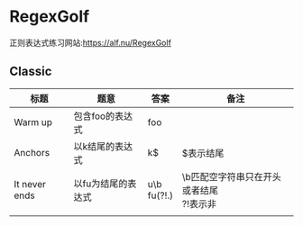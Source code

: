 # RegexGolf

正则表达式练习网站:https://alf.nu/RegexGolf

## Classic
|标题| 题意|答案|备注|
|----|----|----|----|
|Warm up| 包含foo的表达式|foo||
|Anchors|以k结尾的表达式|k$|$表示结尾|
|It never ends|以fu为结尾的表达式|u\b<br/>fu(?!.)|\b匹配空字符串只在开头或者结尾<br>?!表示非|
||||